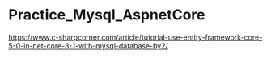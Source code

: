 # Practice_Mysql_AspnetCore

https://www.c-sharpcorner.com/article/tutorial-use-entity-framework-core-5-0-in-net-core-3-1-with-mysql-database-by2/
